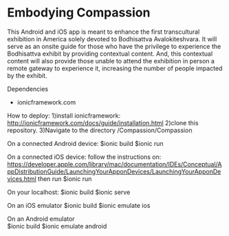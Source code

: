 Embodying Compassion 
===

This Android and iOS app is meant to enhance the first transcultural exhibition in America solely devoted to Bodhisattva Avalokiteshvara. It will serve as an onsite guide for those who have the privilege to experience the Bodhisattva exhibit by providing contextual content. And, this contextual content will also provide those unable to attend the exhibition in person a remote gateway to experience it, increasing the number of people impacted by the exhibit. 


Dependencies 
- ionicframework.com 

How to deploy:
1)install ionicframework: http://ionicframework.com/docs/guide/installation.html 
2)clone this repository. 
3)Navigate to the directory /Compassion/Compassion

 On a connected Android device: 
      $ionic build 
      $ionic run

 On a connected iOS device: 
      follow the instructions on: https://developer.apple.com/library/mac/documentation/IDEs/Conceptual/AppDistributionGuide/LaunchingYourApponDevices/LaunchingYourApponDevices.html
      then run $ionic run  	

 On your localhost:
      $ionic build
      $ionic serve

 On an iOS emulator
      $ionic build
      $ionic emulate ios

 On an Android emulator 	 
      $ionic build 
      $ionic emulate android

  

